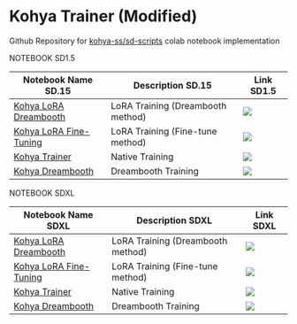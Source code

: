 # Kohya Trainer (Modified)

Github Repository for [kohya-ss/sd-scripts](https://github.com/kohya-ss/sd-scripts) colab notebook implementation



NOTEBOOK SD1.5

| Notebook Name SD.15 | Description SD.15 | Link SD1.5 |
| --- | --- | --- |
| [Kohya LoRA Dreambooth](https://github.com/Eden-Luminar/Zeno-Dachi/blob/main/kohya-LoRA-dreambooth.ipynb) | LoRA Training (Dreambooth method) | [![](https://img.shields.io/static/v1?message=Open%20in%20Colab&logo=googlecolab&labelColor=5c5c5c&color=0f80c1&label=%20&style=flat)](https://colab.research.google.com/github/Eden-Luminar/Zeno-Dachi/blob/main/kohya-LoRA-dreambooth.ipynb) | 
| [Kohya LoRA Fine-Tuning](https://github.com/Eden-Luminar/Zeno-Dachi/blob/main/kohya-LoRA-finetuner.ipynb) | LoRA Training (Fine-tune method) | [![](https://img.shields.io/static/v1?message=Open%20in%20Colab&logo=googlecolab&labelColor=5c5c5c&color=0f80c1&label=%20&style=flat)](https://colab.research.google.com/github/Eden-Luminar/Zeno-Dachi/blob/kohya-LoRA-finetuner.ipynb) |
| [Kohya Trainer](https://github.com/Eden-Luminar/Zeno-Dachi/blob/main/kohya-trainer.ipynb) | Native Training | [![](https://img.shields.io/static/v1?message=Open%20in%20Colab&logo=googlecolab&labelColor=5c5c5c&color=0f80c1&label=%20&style=flat)](https://colab.research.google.com/github/Eden-Luminar/Zeno-Dachi/blob/main/kohya-trainer.ipynb) | 
| [Kohya Dreambooth](https://github.com/Eden-Luminar/Zeno-Dachi/blob/main/kohya-dreambooth.ipynb) | Dreambooth Training | [![](https://img.shields.io/static/v1?message=Open%20in%20Colab&logo=googlecolab&labelColor=5c5c5c&color=0f80c1&label=%20&style=flat)](https://colab.research.google.com/github/Eden-Luminar/Zeno-Dachi/blob/main/kohya-dreambooth.ipynb) |


NOTEBOOK SDXL

| Notebook Name SDXL | Description SDXL | Link SDXL |
| --- | --- | --- |
| [Kohya LoRA Dreambooth](https://github.com/Eden-Luminar/Zeno-Dachi/blob/main/kohya-LoRA-dreambooth.ipynb) | LoRA Training (Dreambooth method) | [![](https://img.shields.io/static/v1?message=Open%20in%20Colab&logo=googlecolab&labelColor=5c5c5c&color=0f80c1&label=%20&style=flat)](https://colab.research.google.com/github/Eden-Luminar/Zeno-Dachi/blob/main/kohya-LoRA-dreambooth.ipynb) | 
| [Kohya LoRA Fine-Tuning](https://github.com/Eden-Luminar/Zeno-Dachi/blob/main/kohya-LoRA-finetuner.ipynb) | LoRA Training (Fine-tune method) | [![](https://img.shields.io/static/v1?message=Open%20in%20Colab&logo=googlecolab&labelColor=5c5c5c&color=0f80c1&label=%20&style=flat)](https://colab.research.google.com/github/Eden-Luminar/Zeno-Dachi/blob/kohya-LoRA-finetuner.ipynb) |
| [Kohya Trainer](https://github.com/Eden-Luminar/Zeno-Dachi/blob/main/kohya-trainer.ipynb) | Native Training | [![](https://img.shields.io/static/v1?message=Open%20in%20Colab&logo=googlecolab&labelColor=5c5c5c&color=0f80c1&label=%20&style=flat)](https://colab.research.google.com/github/Eden-Luminar/Zeno-Dachi/blob/main/kohya-trainer.ipynb) | 
| [Kohya Dreambooth](https://github.com/Eden-Luminar/Zeno-Dachi/blob/main/kohya-dreambooth.ipynb) | Dreambooth Training | [![](https://img.shields.io/static/v1?message=Open%20in%20Colab&logo=googlecolab&labelColor=5c5c5c&color=0f80c1&label=%20&style=flat)](https://colab.research.google.com/github/Eden-Luminar/Zeno-Dachi/blob/main/kohya-dreambooth.ipynb) |





